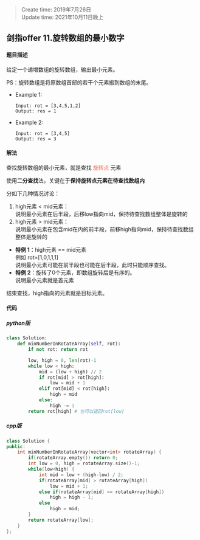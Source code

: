 > Create time: 2019年7月26日  
> Update time: 2021年10月11日晚上

## 剑指offer 11.旋转数组的最小数字
#### 题目描述
给定一个递增数组的旋转数组，输出最小元素。  

PS：旋转数组是将原数组首部的若干个元素搬到数组的末尾。
- Example 1:
    ```
    Input: rot = [3,4,5,1,2]
    Output: res = 1
    ```  
- Example 2:
    ```
    Input: rot = [3,4,5]
    Output: res = 3
    ```  

#### 解法

查找旋转数组的最小元素，就是查找 <font color='tomato'>旋转点</font> 元素

使用**二分查找**法，关键在于**保持旋转点元素在待查找数组内**

分如下几种情况讨论：  
1. high元素 < mid元素：   
   说明最小元素在后半段，后移low指向mid，保持待查找数组整体是旋转的
2. high元素 > mid元素：  
   说明最小元素在包含mid在内的前半段，前移high指向mid，保持待查找数组整体是旋转的  

- **特例 1**：high元素 == mid元素  
   例如 rot=[1,0,1,1,1]  
   说明最小元素可能在前半段也可能在后半段，此时只能顺序查找。
- **特例 2**：旋转了0个元素，即数组旋转后是有序的。  
   说明最小元素就是首元素

结束查找，high指向的元素就是目标元素。  

#### 代码
##### python版
```python
class Solution:
    def minNumberInRotateArray(self, rot):
        if not rot: return rot

        low, high = 0, len(rot)-1
        while low < high:
            mid = (low + high) // 2
            if rot[mid] > rot[high]:
                low = mid + 1
            elif rot[mid] < rot[high]:
                high = mid
            else:
                high -= 1
        return rot[high] # 也可以返回rot[low]
```
##### cpp版
```cpp
class Solution {
public:
    int minNumberInRotateArray(vector<int> rotateArray) {
        if(rotateArray.empty()) return 0;
        int low = 0, high = rotateArray.size()-1;
        while(low<high) {
            int mid = low + (high-low) / 2;
            if(rotateArray[mid] > rotateArray[high])
                low = mid + 1;
            else if(rotateArray[mid] == rotateArray[high])
                high = high - 1;
            else
                high = mid;
        }
        return rotateArray[low];
    }
};
```

